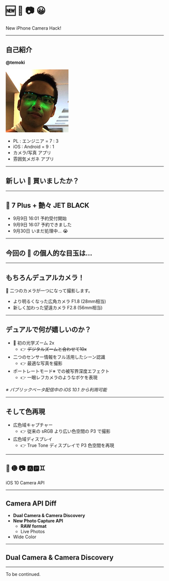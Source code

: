 # 🆕 📱 📷 😀

New iPhone Camera Hack!

---

## 自己紹介

**@temoki**

![profile](SlideImages/profile.jpg)

* PL : エンジニア = 7 : 3
* iOS : Android = 9 : 1
* カメラ/写真 アプリ
* 雰囲気メガネ アプリ

---

## 新しい 📱 買いましたか？

---

## 📱 7 Plus + 艶々 JET BLACK

* 9月9日 16:01 予約受付開始
* 9月9日 16:07 予約できました
* 9月30日 いまだ処理中... 😭

---

## 今回の 📱 の個人的な目玉は...

---

## もちろんデュアルカメラ！

 二つのカメラが一つになって撮影します。

* より明るくなった広角カメラ F1.8 (28mm相当)
* 新しく加わった望遠カメラ F2.8 (56mm相当)


---

## デュアルで何が嬉しいのか？

* 📱 初の光学ズーム 2x
  * 👉 ~~デジタルズームと合わせて10x~~
* 二つのセンサー情報をフル活用したシーン認識
  * 👉 最適な写真を撮影
* ポートレートモード※ での被写界深度エフェクト
  * 👉 一眼レフカメラのようなボケを表現

*※ パブリックベータ配信中の iOS 10.1 から利用可能*

---

## そして色再現

* 広色域キャプチャー
  * 👉 従来の sRGB より広い色空間の P3 で撮影
* 広色域ディスプレイ
  * 👉 True Tone ディスプレイで P3 色空間を再現

---

## 📱 ➓ 📷 🅰🅿♊️️

iOS 10 Camera API

---

## Camera API Diff

* **Dual Camera & Camera Discovery**
* **New Photo Capture API**
  * **RAW format**
  * Live Photos
* Wide Color

---

## Dual Camera & Camera Discovery

---

To be continued.
